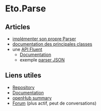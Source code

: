 # Eto.Parse

## Articles
* [implémenter son propre Parser](./implementParser)
* [documentation des principales classes](./classes)
* une [API Fluent](./fluent.md)
  - [Documentation](https://www.fuget.org/packages/Eto.Parse/1.5.0/lib/netstandard2.0/Eto.Parse.dll)
  - exemple [parser JSON](https://github.com/picoe/Eto.Parse/blob/master/Eto.Parse.Samples/Json/JsonGrammar.cs)

## Liens utiles
* [Repository](https://github.com/picoe/Eto.Parse)
* [Documentation](https://www.fuget.org/packages/Eto.Parse/1.5.0/lib/netstandard2.0/Eto.Parse.dll)
* [openHub summary](https://www.openhub.net/p/EtoParse)
* [Forum](https://groups.google.com/g/eto-parse) (plus actif, peut de conversations)


